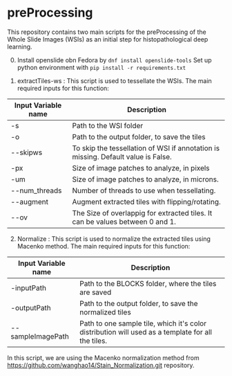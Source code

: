 # preProcessing
This repository contains two main scripts for the preProcessing of the Whole Slide Images (WSIs) as an initial step for histopathological deep learning.

0. Install openslide obn Fedora by ```dnf install openslide-tools```
   Set up python environment with ```pip install -r requirements.txt```

1. extractTiles-ws : This script is used to tessellate the WSIs. The main required inputs for this function:

Input Variable name | Description
--- | --- 
-s | Path to the WSI folder | 
-o | Path to the output folder, to save the tiles
--skipws | To skip the tessellation of WSI if annotation is missing. Default value is False.
-px | Size of image patches to analyze, in pixels
-um | Size of image patches to analyze, in microns.
--num_threads | Number of threads to use when tessellating.
--augment | Augment extracted tiles with flipping/rotating.
--ov | The Size of overlappig for extracted tiles. It can be values between 0 and 1.

2. Normalize : This script is used to normalize the extracted tiles using Macenko method. The main required inputs for this function:

Input Variable name | Description
--- | --- 
-inputPath | Path to the BLOCKS folder, where the tiles are saved | 
-outputPath | Path to the output folder, to save the normalized tiles
--sampleImagePath | Path to one sample tile, which it's color distribution will used as a template for all the tiles.

In this script, we are using the Macenko normalization method from https://github.com/wanghao14/Stain_Normalization.git repository.

